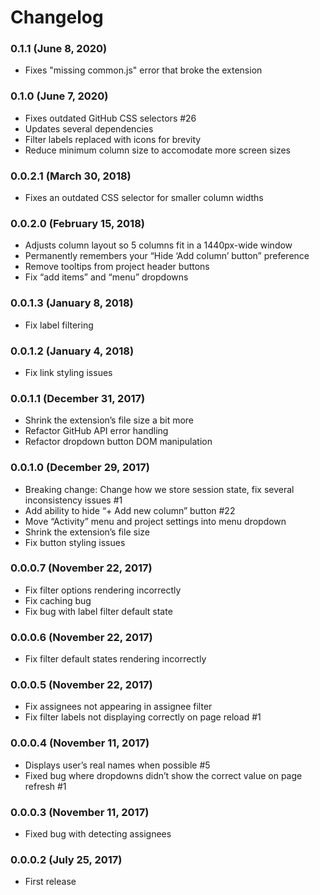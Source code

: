 # Changelog

### 0.1.1 (June 8, 2020)

* Fixes "missing common.js" error that broke the extension

### 0.1.0 (June 7, 2020)

* Fixes outdated GitHub CSS selectors #26
* Updates several dependencies
* Filter labels replaced with icons for brevity
* Reduce minimum column size to accomodate more screen sizes

### 0.0.2.1 (March 30, 2018)

* Fixes an outdated CSS selector for smaller column widths

### 0.0.2.0 (February 15, 2018)

* Adjusts column layout so 5 columns fit in a 1440px-wide window
* Permanently remembers your “Hide ‘Add column’ button” preference
* Remove tooltips from project header buttons
* Fix “add items” and “menu” dropdowns

### 0.0.1.3 (January 8, 2018)

* Fix label filtering

### 0.0.1.2 (January 4, 2018)

* Fix link styling issues

### 0.0.1.1 (December 31, 2017)

* Shrink the extension’s file size a bit more
* Refactor GitHub API error handling
* Refactor dropdown button DOM manipulation

### 0.0.1.0 (December 29, 2017)

* Breaking change: Change how we store session state, fix several inconsistency issues #1
* Add ability to hide “+ Add new column” button #22
* Move “Activity” menu and project settings into menu dropdown
* Shrink the extension’s file size
* Fix button styling issues

### 0.0.0.7 (November 22, 2017)

* Fix filter options rendering incorrectly
* Fix caching bug
* Fix bug with label filter default state

### 0.0.0.6 (November 22, 2017)

* Fix filter default states rendering incorrectly

### 0.0.0.5 (November 22, 2017)

* Fix assignees not appearing in assignee filter
* Fix filter labels not displaying correctly on page reload #1

### 0.0.0.4 (November 11, 2017)

* Displays user’s real names when possible #5
* Fixed bug where dropdowns didn’t show the correct value on page refresh #1

### 0.0.0.3 (November 11, 2017)

* Fixed bug with detecting assignees

### 0.0.0.2 (July 25, 2017)

* First release

